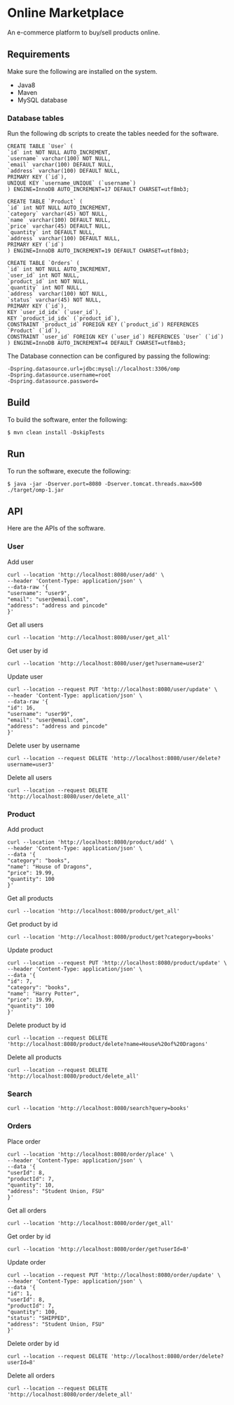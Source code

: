 # Online Marketplace

An e-commerce platform to buy/sell products online.

## Requirements
Make sure the following are installed on the system.
* Java8
* Maven
* MySQL database

### Database tables
Run the following db scripts to create the tables needed for the software.

    CREATE TABLE `User` (
    `id` int NOT NULL AUTO_INCREMENT,
    `username` varchar(100) NOT NULL,
    `email` varchar(100) DEFAULT NULL,
    `address` varchar(100) DEFAULT NULL,
    PRIMARY KEY (`id`),
    UNIQUE KEY `username_UNIQUE` (`username`)
    ) ENGINE=InnoDB AUTO_INCREMENT=17 DEFAULT CHARSET=utf8mb3;

    CREATE TABLE `Product` (
    `id` int NOT NULL AUTO_INCREMENT,
    `category` varchar(45) NOT NULL,
    `name` varchar(100) DEFAULT NULL,
    `price` varchar(45) DEFAULT NULL,
    `quantity` int DEFAULT NULL,
    `address` varchar(100) DEFAULT NULL,
    PRIMARY KEY (`id`)
    ) ENGINE=InnoDB AUTO_INCREMENT=19 DEFAULT CHARSET=utf8mb3;

    CREATE TABLE `Orders` (
    `id` int NOT NULL AUTO_INCREMENT,
    `user_id` int NOT NULL,
    `product_id` int NOT NULL,
    `quantity` int NOT NULL,
    `address` varchar(100) NOT NULL,
    `status` varchar(45) NOT NULL,
    PRIMARY KEY (`id`),
    KEY `user_id_idx` (`user_id`),
    KEY `product_id_idx` (`product_id`),
    CONSTRAINT `product_id` FOREIGN KEY (`product_id`) REFERENCES `Product` (`id`),
    CONSTRAINT `user_id` FOREIGN KEY (`user_id`) REFERENCES `User` (`id`)
    ) ENGINE=InnoDB AUTO_INCREMENT=4 DEFAULT CHARSET=utf8mb3;

The Database connection can be configured by passing the following:

    -Dspring.datasource.url=jdbc:mysql://localhost:3306/omp
    -Dspring.datasource.username=root
    -Dspring.datasource.password=


## Build
To build the software, enter the following:
```command line
$ mvn clean install -DskipTests
```

## Run
To run the software, execute the following:
```command line
$ java -jar -Dserver.port=8080 -Dserver.tomcat.threads.max=500 ./target/omp-1.jar
```

## API
Here are the APIs of the software.

### User
Add user

    curl --location 'http://localhost:8080/user/add' \
    --header 'Content-Type: application/json' \
    --data-raw '{
    "username": "user9",
    "email": "user@email.com",
    "address": "address and pincode"
    }'

Get all users

    curl --location 'http://localhost:8080/user/get_all'

Get user by id

    curl --location 'http://localhost:8080/user/get?username=user2'

Update user

    curl --location --request PUT 'http://localhost:8080/user/update' \
    --header 'Content-Type: application/json' \
    --data-raw '{
    "id": 16,
    "username": "user99",
    "email": "user@email.com",
    "address": "address and pincode"
    }'

Delete user by username

    curl --location --request DELETE 'http://localhost:8080/user/delete?username=user3'

Delete all users

    curl --location --request DELETE 'http://localhost:8080/user/delete_all'

### Product
Add product

    curl --location 'http://localhost:8080/product/add' \
    --header 'Content-Type: application/json' \
    --data '{
    "category": "books",
    "name": "House of Dragons",
    "price": 19.99,
    "quantity": 100
    }'

Get all products

    curl --location 'http://localhost:8080/product/get_all'

Get product by id

    curl --location 'http://localhost:8080/product/get?category=books'

Update product

    curl --location --request PUT 'http://localhost:8080/product/update' \
    --header 'Content-Type: application/json' \
    --data '{
    "id": 7,
    "category": "books",
    "name": "Harry Potter",
    "price": 19.99,
    "quantity": 100
    }'

Delete product by id

    curl --location --request DELETE 'http://localhost:8080/product/delete?name=House%20of%20Dragons'

Delete all products

    curl --location --request DELETE 'http://localhost:8080/product/delete_all'

### Search
    curl --location 'http://localhost:8080/search?query=books'

### Orders
Place order

    curl --location 'http://localhost:8080/order/place' \
    --header 'Content-Type: application/json' \
    --data '{
    "userId": 8,
    "productId": 7,
    "quantity": 10,
    "address": "Student Union, FSU"
    }'

Get all orders

    curl --location 'http://localhost:8080/order/get_all'

Get order by id

    curl --location 'http://localhost:8080/order/get?userId=8'

Update order

    curl --location --request PUT 'http://localhost:8080/order/update' \
    --header 'Content-Type: application/json' \
    --data '{
    "id": 1,
    "userId": 8,
    "productId": 7,
    "quantity": 100,
    "status": "SHIPPED",
    "address": "Student Union, FSU"
    }'

Delete order by id

    curl --location --request DELETE 'http://localhost:8080/order/delete?userId=8'

Delete all orders

    curl --location --request DELETE 'http://localhost:8080/order/delete_all'

